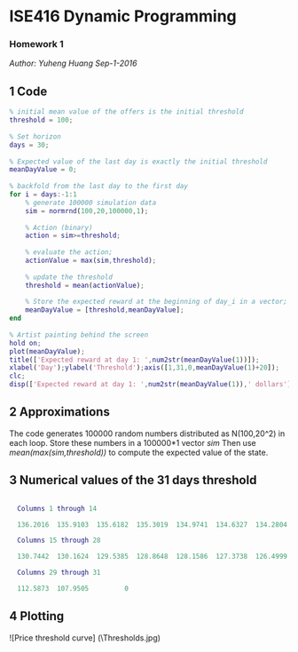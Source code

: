 # ISE416 Dynamic Programming
### Homework 1
_Author: Yuheng Huang_
_Sep-1-2016_

## 1  Code

```matlab
% initial mean value of the offers is the initial threshold
threshold = 100; 
 
% Set horizon
days = 30; 
 
% Expected value of the last day is exactly the initial threshold
meanDayValue = 0; 
 
% backfold from the last day to the first day
for i = days:-1:1 
    % generate 100000 simulation data
    sim = normrnd(100,20,100000,1); 
    
    % Action (binary)
    action = sim>=threshold; 
    
    % evaluate the action;
    actionValue = max(sim,threshold); 
    
    % update the threshold
    threshold = mean(actionValue); 
    
    % Store the expected reward at the beginning of day_i in a vector;
    meanDayValue = [threshold,meanDayValue]; 
end
 
% Artist painting behind the screen
hold on;
plot(meanDayValue);
title(['Expected reward at day 1: ',num2str(meanDayValue(1))]);
xlabel('Day');ylabel('Threshold');axis([1,31,0,meanDayValue(1)+20]);
clc;
disp(['Expected reward at day 1: ',num2str(meanDayValue(1)),' dollars']);

```

## 2 Approximations
The code generates 100000 random numbers distributed as N(100,20^2) in each loop. Store these numbers in a 100000*1 vector _sim_
Then use _mean(max(sim,threshold))_ to compute the expected value of the state.

## 3 Numerical values of the 31 days threshold

```matlab

  Columns 1 through 14

  136.2016  135.9103  135.6182  135.3019  134.9741  134.6327  134.2804  133.9236  133.5356  133.1281  132.7030  132.2645  131.7974  131.2797

  Columns 15 through 28

  130.7442  130.1624  129.5385  128.8648  128.1586  127.3738  126.4999  125.5473  124.4531  123.2456  121.8472  120.2299  118.2677  115.8233

  Columns 29 through 31

  112.5873  107.9505         0
```



## 4 Plotting
![Price threshold curve] (\Thresholds.jpg)

 